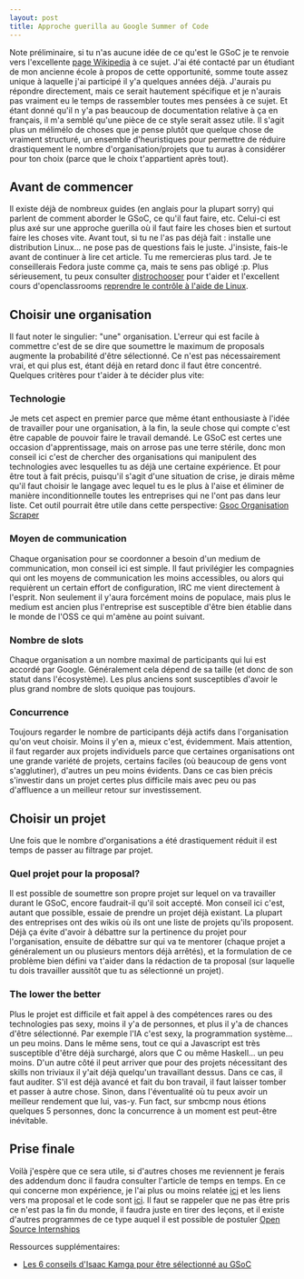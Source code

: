 ```yaml
---
layout: post
title: Approche guerilla au Google Summer of Code
---
```

Note préliminaire, si tu n'as aucune idée de ce qu'est le GSoC je te renvoie vers l'excellente
[page Wikipedia](https://fr.wikipedia.org/wiki/Google_Summer_of_Code) à ce sujet.
J'ai été contacté par un étudiant de mon ancienne école à propos de cette opportunité, somme toute assez
unique à laquelle j'ai participé il y'a quelques années déjà. J'aurais pu répondre directement, mais ce
serait hautement spécifique et je n'aurais pas vraiment eu le temps de rassembler toutes mes pensées à ce
sujet. Et étant donné qu'il n y'a pas beaucoup de documentation relative à ça en français, il m'a semblé qu'une
pièce de ce style serait assez utile. Il s'agit plus un mélimélo de choses que je pense plutôt que
quelque chose de vraiment structuré, un ensemble d'heuristiques pour permettre de
réduire drastiquement le nombre d'organisation/projets que tu auras à considérer pour ton choix (parce
que le choix t'appartient après tout).

## Avant de commencer
Il existe déjà de nombreux guides (en anglais pour la plupart sorry) qui parlent de comment aborder le
GSoC, ce qu'il faut faire, etc. Celui-ci est plus axé sur une approche guerilla où il faut faire les choses
bien et surtout faire les choses vite. Avant tout, si tu ne l'as pas déjà fait : installe une
distribution Linux... ne pose pas de questions fais le
juste. J'insiste, fais-le avant de continuer à lire cet article. Tu me remercieras plus tard. Je te conseillerais
Fedora juste comme ça, mais te sens pas obligé :p. Plus sérieusement, tu peux consulter
[distrochooser](https://distrochooser.de/fr/) pour t'aider et l'excellent cours d'openclassrooms
[reprendre le contrôle à l'aide de Linux](https://openclassrooms.com/fr/courses/43538-reprenez-le-controle-a-laide-de-linux).

## Choisir une organisation
Il faut noter le singulier: "une" organisation. L'erreur qui est facile à commettre c'est de se dire que
soumettre le maximum de proposals augmente la probabilité d'être sélectionné. Ce n'est pas nécessairement
vrai, et qui plus est, étant déjà en retard donc il faut être concentré. Quelques critères pour t'aider à te
décider plus vite:

### Technologie
Je mets cet aspect en premier parce que même étant enthousiaste à l'idée de travailler pour une
organisation, à la fin, la seule chose qui compte c'est être capable de pouvoir faire le travail
demandé. Le GSoC est certes une occasion d'apprentissage, mais on arrose pas une terre stérile, donc
mon conseil ici c'est de chercher des organisations qui manipulent des technologies avec lesquelles tu
as déjà une certaine expérience. Et pour être tout à fait précis, puisqu'il s'agit d'une situation de
crise, je dirais même qu'il faut choisir le langage avec lequel tu es le plus à l'aise et éliminer de
manière inconditionnelle
toutes les entreprises qui ne l'ont pas dans leur liste. Cet outil pourrait être utile dans cette
perspective: [Gsoc Organisation Scraper](https://github.com/rohithasrk/GSoC-Organisation-Scraper)

### Moyen de communication
Chaque organisation pour se coordonner a besoin d'un medium de communication, mon conseil ici est simple. Il faut
privilégier les compagnies qui ont les moyens de communication les moins accessibles, ou alors qui
requièrent un certain effort de configuration, IRC me vient directement à l'esprit. Non seulement il
y'aura forcément moins de populace, mais plus le medium est ancien plus l'entreprise est susceptible
d'être bien établie dans le monde de l'OSS ce qui m'amène au point suivant.

### Nombre de slots
Chaque organisation a un nombre maximal de participants qui lui est accordé par Google. Généralement cela
dépend de sa taille (et donc de son statut dans l'écosystème). Les plus anciens sont susceptibles d'avoir
le plus grand nombre de slots quoique pas toujours.

### Concurrence
Toujours regarder le nombre de participants déjà actifs dans l'organisation qu'on veut choisir. Moins il y'en
a, mieux c'est, évidemment. Mais attention, il faut regarder aux projets individuels parce que certaines
organisations ont une grande variété de projets, certains faciles (où beaucoup de gens vont s'agglutiner),
d'autres un peu moins évidents. Dans ce cas bien précis s'investir dans un projet certes plus difficile mais
avec peu ou pas d'affluence a un meilleur retour sur investissement.

## Choisir un projet
Une fois que le nombre d'organisations a été drastiquement réduit il est temps de passer au filtrage par
projet.

### Quel projet pour la proposal?
Il est possible de soumettre son propre projet sur lequel on va travailler durant le GSoC, encore faudrait-il
qu'il soit accepté. Mon conseil ici c'est, autant que possible, essaie de prendre un projet déjà existant. La
plupart des entreprises ont des wikis où ils ont une liste de projets qu'ils proposent. Déjà ça évite d'avoir
à débattre sur la pertinence du projet pour l'organisation, ensuite de débattre sur qui va te
mentorer (chaque projet a généralement un ou plusieurs mentors déjà arrêtés), et la formulation de ce
problème bien défini va t'aider dans la rédaction de ta proposal (sur laquelle tu dois travailler aussitôt
que tu as sélectionné un projet).

### The lower the better
Plus le projet est difficile et fait appel à des compétences rares ou des technologies pas sexy, moins il y'a
de personnes, et plus il y'a de chances d'être sélectionné. Par exemple l'IA c'est sexy, la programmation
système... un peu moins. Dans le même sens, tout ce qui a Javascript est très susceptible d'être déjà
surchargé, alors que C ou même Haskell... un peu moins. D'un autre côté il peut arriver que pour des projets nécessitant des skills non triviaux
il y'ait déjà quelqu'un travaillant dessus. Dans ce cas, il faut auditer. S'il est déjà avancé et fait
du bon travail, il faut laisser tomber et passer à autre chose. Sinon, dans l'éventualité où tu peux avoir
un meilleur rendement que lui, vas-y. Fun fact, sur smbcmp nous étions quelques 5 personnes, donc la
concurrence à un moment est peut-être inévitable.

## Prise finale
Voilà j'espère que ce sera utile, si d'autres choses me reviennent je ferais des addendum donc il faudra
consulter l'article de temps en temps. En ce qui concerne mon expérience, je l'ai plus ou moins relatée
[ici](https://rmpr.xyz/gsoc_2019/) et les liens vers ma proposal et le code sont
[ici](https://summerofcode.withgoogle.com/archive/2019/organizations/4908878360215552/). Il faut se rappeler
que ne pas être pris ce n'est pas la fin du monde, il faudra juste en tirer des leçons, et il existe d'autres
programmes de ce type auquel il est possible de postuler [Open Source Internships](https://github.com/deepanshu1422/List-Of-Open-Source-Internships-Programs)


Ressources supplémentaires:
- [Les 6 conseils d'Isaac Kamga pour être sélectionné au GSoC](https://cyprientankeu.com/2019/03/18/google-summer-of-code-2019-les-6-conseils-disaac-kamga-pour-etre-selectionne/)


